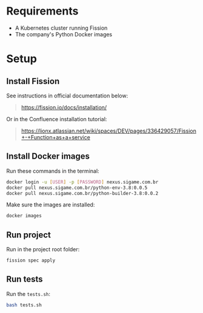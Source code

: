 # Requirements

- A Kubernetes cluster running Fission
- The company's Python Docker images

# Setup

## Install Fission
See instructions in official documentation below:
> https://fission.io/docs/installation/

Or in the Confluence installation tutorial:
> https://lionx.atlassian.net/wiki/spaces/DEV/pages/336429057/Fission+-+Function+as+a+service

## Install Docker images

Run these commands in the terminal:
```bash
docker login -u [USER] -p [PASSWORD] nexus.sigame.com.br
docker pull nexus.sigame.com.br/python-env-3.8:0.0.5
docker pull nexus.sigame.com.br/python-builder-3.8:0.0.2
```

Make sure the images are installed:
```bash
docker images 
```

## Run project

Run in the project root folder:

```bash
fission spec apply
```

## Run tests

Run the `tests.sh`:

```bash
bash tests.sh
```
